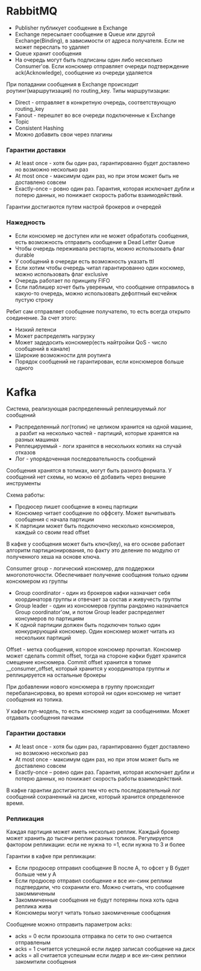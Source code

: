 # RabbitMQ

- Publisher публикует сообщение в Exchange
- Exchange пересылает сообщение в Queue или другой Exchange(Binding), в зависимости от адреса получателя. Если не может переслать то удаляет
- Queue хранит сообщения
- На очередь могут быть подписаны один либо несколько Consumer'ов. Если консюмер отправляет очереди подтверждение ack(Acknowledge), сообщение из очереди удаляется

При попадании сообщения в Exchange происходит роутинг(маршрутизация) по routing_key. Типы маршрутизации:
- Direct - отправляет в конкретную очередь, соответствующую routing_key
- Fanout - перешлет во все очереди подключенные к Exchange
- Topic
- Consistent Hashing
- Можно добавить свои через плагины

### Гарантии доставки
- At least once - хотя бы один раз, гарантированно будет доставлено но возможно несколько раз
- At most once - максимум один раз, но при этом может быть не доставлено совсем
- Exactly-once – ровно один раз. Гарантия, которая исключает дубли и потерю данных, но понижает скорость работы взаимодействий.

Гарантии достигаются путем настрой брокеров и очередей

### Нажедность
- Если консюмер не доступен или не может обработать сообщения, есть возможность отправить сообщение в Dead Letter Queue
- Чтобы очередь переживала рестарты, можно использовать флаг durable
- У сообщений в очереди есть возможность указать ttl
- Если хотим чтобы очередь читал гарантированно один косюмер, можно использовать флаг exclusive
- Очередь работает по принципу FIFO
- Если паблишер хочет быть увереным, что сообщение отправилось в какую-то очередь, можно использовать дефолтный ексчейнж пустую строку

Ребит сам отправляет сообщение получателю, то есть всегда открыто соединение. За счет этого:
- Низкий летенси
- Может распределять нагрузку
- Может задедосить консюмер(есть найтройки QoS - число сообщений в канале)
- Широкие возможности для роутинга
- Порядок сообщений не гарантирован, если консюмеров больше одного

# Kafka

Система, реализующая распределенный реплецируемый лог сообщений

- Распределенный лог(топик) не целиком хранится на одной машине, а разбит на несколько частей - партиций, которые хранятся на разных машинах
- Реплецируемый - логи хранятся в нескольких копиях на случай отказов
- Лог - упорядоченная последовательность сообщений

Сообщения хранятся в топиках, могут быть разного формата. У сообщений нет схемы, но можно её добавить через внешние инструменты

Схема работы:
- Продюсер пишет сообщение в конец партиции
- Консюмер читает сообщение по оффсету. Может вычитывать сообщения с начала партиции
- К партиции может быть подключено несколько консюмеров, каждый со своим read offset

В кафке у сообщения может быть ключ(key), на его основе работает алгоритм партиционирования, по факту это деление по модулю от полученного хеша на основе ключа.

Consumer group - логический консюмер, для поддержки многопоточности. Обеспечивает получение сообщения только одним консюмером из группы
- Group coordinator - один из брокеров кафки назначает себя координаторв группы и отвечает за состав и живучесть группы
- Group leader - один из консюмеров группы рандомно назначается Group coordinator'ом, и потом Group leader распределяет консумеров по партициям
- К одной партиции должен быть подключен только один конкурирующий консюмер. Один консюмер может читать из нескольких партиций

Offset - метка сообщения, которое консюмер прочитал. Консюмер может сделать commit offset, тогда на стороне кафки будет хранится смещение консюмера. Сommit offset хранится в топике __consumer_offset, который хранится у координатора группы и реплицируется на остальные брокеры

При добавлении нового консюмера в группу происходит перебалансировка, во время которой ни один консюмер не читает сообщения из топика.

У кафки пул-модель, то есть консюмер ходит за сообщениями. Может отдавать сообщения пачками

### Гарантии доставки

- At least once - хотя бы один раз, гарантированно будет доставлено но возможно несколько раз
- At most once - максимум один раз, но при этом может быть не доставлено совсем
- Exactly-once – ровно один раз. Гарантия, которая исключает дубли и потерю данных, но понижает скорость работы взаимодействий.

В кафке гарантии достигаются тем что есть последовательный лог сообщений сохраненный на диске, который хранится определенное время.

### Репликация

Каждая партиция может иметь несколько реплик. Каждый брокер может хранить до тысячи реплик разных топиков. Регулируется фактором репликации: если не нужна то =1, если нужна то 3 и более

Гарантии в кафке при репликации:
- Если продюсер отправил сообщение В после А, то офсет у В будет больше чем у А
- Если продюсер отправил сообщение и все ин-синк реплики подтвердили, что сохранили его. Можно считать, что сообщение закоммиченым
- Закоммиченные сообщения не будут потеряны пока хоть одна реплика жива
- Консюмеры могут читать только закомиченные сообщения

Сообщение можно отправить параметром acks:
- acks = 0 если произошла отправка по сети то оно считается отправленым
- acks = 1 считается успешной если лидер записал сообщение на диск
- acks = all считается успешным если лидер и все ин-синк реплики закомитили сообщения
